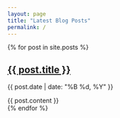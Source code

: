 ```yaml
---
layout: page
title: "Latest Blog Posts"
permalink: /
---
```


{% for post in site.posts %}
<div class="post-preview">
  <h2><a href="{{ post.url }}">{{ post.title }}</a></h2>
  <p class="post-date">{{ post.date | date: "%B %d, %Y" }}</p>
  <div class="post-content">
    {{ post.content }}
  </div>
</div>
{% endfor %}

